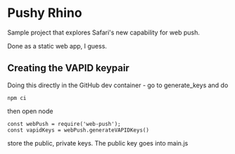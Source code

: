 # Pushy Rhino
Sample project that explores Safari's new capability for web push.

Done as a static web app, I guess.

## Creating the VAPID keypair
Doing this directly in the GitHub dev container - go to generate_keys and do
    
    npm ci

then open node

    const webPush = require('web-push');
    const vapidKeys = webPush.generateVAPIDKeys()

store the public, private keys. The public key goes into main.js
